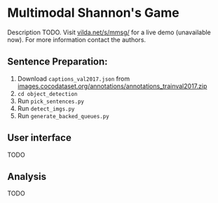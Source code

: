 # Multimodal Shannon's Game

Description TODO.
Visit [vilda.net/s/mmsg/](vilda.net/s/mmsg/) for a live demo (unavailable now).
For more information contact the authors.

## Sentence Preparation:

1. Download `captions_val2017.json` from [images.cocodataset.org/annotations/annotations_trainval2017.zip](http://images.cocodataset.org/annotations/annotations_trainval2017.zip)
2. `cd object_detection`
3. Run `pick_sentences.py`
4. Run `detect_imgs.py`
5. Run `generate_backed_queues.py`

## User interface

TODO

## Analysis

TODO